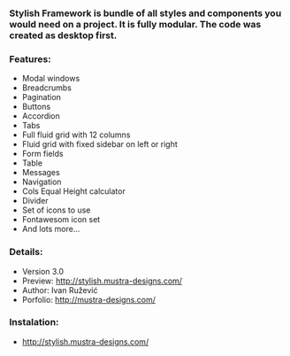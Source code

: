 ### Stylish Framework is bundle of all styles and components you would need on a project. It is fully modular. The code was created as desktop first. ###



### Features: ###

* Modal windows
* Breadcrumbs
* Pagination
* Buttons
* Accordion
* Tabs
* Full fluid grid with 12 columns
* Fluid grid with fixed sidebar on left or right
* Form fields
* Table
* Messages
* Navigation
* Cols Equal Height calculator
* Divider
* Set of icons to use
* Fontawesom icon set
* And lots more...


### Details: ###

* Version 3.0
* Preview: http://stylish.mustra-designs.com/
* Author: Ivan Ružević
* Porfolio: http://mustra-designs.com/



### Instalation: ###

* http://stylish.mustra-designs.com/